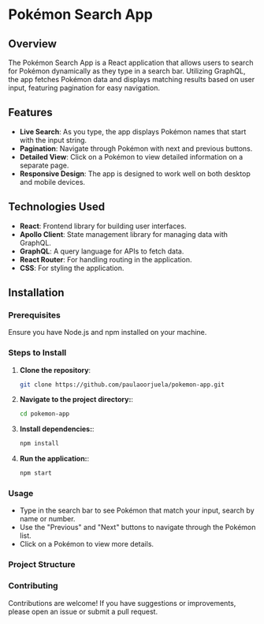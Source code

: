 # Pokémon Search App

## Overview

The Pokémon Search App is a React application that allows users to search for Pokémon dynamically as they type in a search bar. Utilizing GraphQL, the app fetches Pokémon data and displays matching results based on user input, featuring pagination for easy navigation.

## Features

- **Live Search**: As you type, the app displays Pokémon names that start with the input string.
- **Pagination**: Navigate through Pokémon with next and previous buttons.
- **Detailed View**: Click on a Pokémon to view detailed information on a separate page.
- **Responsive Design**: The app is designed to work well on both desktop and mobile devices.

## Technologies Used

- **React**: Frontend library for building user interfaces.
- **Apollo Client**: State management library for managing data with GraphQL.
- **GraphQL**: A query language for APIs to fetch data.
- **React Router**: For handling routing in the application.
- **CSS**: For styling the application.

## Installation

### Prerequisites

Ensure you have Node.js and npm installed on your machine.

### Steps to Install

1. **Clone the repository**:

   ```bash
   git clone https://github.com/paulaoorjuela/pokemon-app.git


2. **Navigate to the project directory:**:

   ```bash
   cd pokemon-app

3. **Install dependencies:**:

   ```bash
   npm install


4. **Run the application:**:

   ```bash
   npm start

### Usage

- Type in the search bar to see Pokémon that match your input, search by name or number.
- Use the "Previous" and "Next" buttons to navigate through the Pokémon list.
- Click on a Pokémon to view more details.

### Project Structure
### Contributing
Contributions are welcome! If you have suggestions or improvements, please open an issue or submit a pull request.
